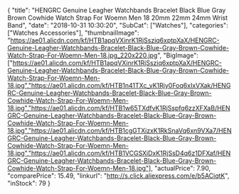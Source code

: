 {
	"title": "HENGRC Genuine Leagher Watchbands Bracelet Black Blue Gray Brown Cowhide Watch Strap For Woemn Men 18 20mm 22mm 24mm Wrist Band",
	"date": "2018-10-31 10:30:20",
	"SubCat": ["Watches"],
	"categories": ["Watches Accessories"],
	"thumbnailImage": "https://ae01.alicdn.com/kf/HTB1apqVXinrK1RjSsziq6xptpXaX/HENGRC-Genuine-Leagher-Watchbands-Bracelet-Black-Blue-Gray-Brown-Cowhide-Watch-Strap-For-Woemn-Men-18.jpg_220x220.jpg",
	"BigImage": ["https://ae01.alicdn.com/kf/HTB1apqVXinrK1RjSsziq6xptpXaX/HENGRC-Genuine-Leagher-Watchbands-Bracelet-Black-Blue-Gray-Brown-Cowhide-Watch-Strap-For-Woemn-Men-18.jpg","https://ae01.alicdn.com/kf/HTB1n41TXc_vK1Rjy0Foq6xIxVXak/HENGRC-Genuine-Leagher-Watchbands-Bracelet-Black-Blue-Gray-Brown-Cowhide-Watch-Strap-For-Woemn-Men-18.jpg","https://ae01.alicdn.com/kf/HTB1w65TXdfvK1RjSspfq6zzXFXaB/HENGRC-Genuine-Leagher-Watchbands-Bracelet-Black-Blue-Gray-Brown-Cowhide-Watch-Strap-For-Woemn-Men-18.jpg","https://ae01.alicdn.com/kf/HTB1cgGTXizxK1RkSnaVq6xn9VXa7/HENGRC-Genuine-Leagher-Watchbands-Bracelet-Black-Blue-Gray-Brown-Cowhide-Watch-Strap-For-Woemn-Men-18.jpg","https://ae01.alicdn.com/kf/HTB1VCGSXiDxK1RjSsD4q6z1DFXaf/HENGRC-Genuine-Leagher-Watchbands-Bracelet-Black-Blue-Gray-Brown-Cowhide-Watch-Strap-For-Woemn-Men-18.jpg"],
	"actualPrice": 7.90,
	"comparePrice": 15.49,
	"linkurl": "http://s.click.aliexpress.com/e/b5ACiqtK",
	"inStock": 79
}

